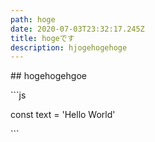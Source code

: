```yaml
---
path: hoge
date: 2020-07-03T23:32:17.245Z
title: hogeです
description: hjogehogehoge
---
```

\## hogehogehgoe

\`\``js

 const text = 'Hello World'

\`\``